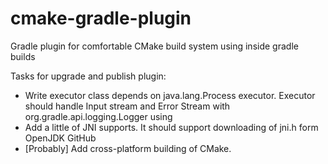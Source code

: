 # cmake-gradle-plugin
Gradle plugin for comfortable CMake build system using inside gradle builds

Tasks for upgrade and publish plugin:
- Write executor class depends on java.lang.Process executor. 
Executor should handle Input stream and Error Stream with 
org.gradle.api.logging.Logger using
- Add a little of JNI supports. It should support downloading of jni.h form OpenJDK GitHub
- \[Probably] Add cross-platform building of CMake. 
